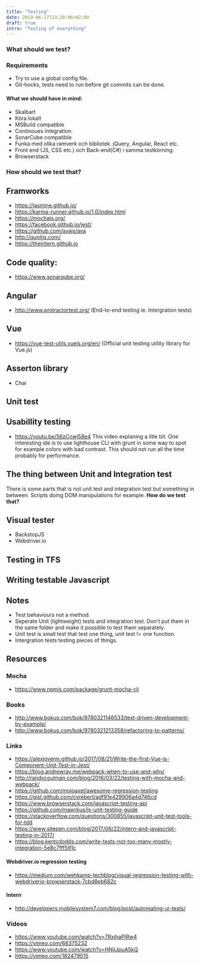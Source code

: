 ```yaml
---
title: "Testing"
date: 2019-06-17T23:20:06+02:00
draft: true
intro: "Testing of everything"
---
```


### What should we test?
### Requirements

* Try to use a global config file.
* Git-hocks, tests need to run before git commits can be done.

#### What we should have in mind:
* Skalbart
* Köra lokalt
* MSBuild compatible
* Continoues integration.
* SonarCube compatible
* Funka med olika ramverk och bibliotek. jQuery, Angular, React etc.
* Front end (JS, CSS etc.) och Back-end(C#) i samma testkörning.
* Browserstack

### How should we test that?



## Framworks
 * https://jasmine.github.io/
 * https://karma-runner.github.io/1.0/index.html
 * https://mochajs.org/
 * https://facebook.github.io/jest/
 * https://github.com/avajs/ava
 * http://qunitjs.com/
 * https://theintern.github.io
 
 ## Code quality:
 * https://www.sonarqube.org/

## Angular
 * http://www.protractortest.org/ (End-to-end testing ie. Intergration tests)

## Vue
* https://vue-test-utils.vuejs.org/en/ (Official unit testing utility library for Vue.js)

## Asserton library
 * Chai
 
## Unit test

## Usabillity testing
 * https://youtu.be/56zCnwj58e4 This video explaning a litle bit. One interesting ide is to use lighthouse CLI with grunt in some way to spot for example colors with bad contrast. This should not run all the time probably for performance.

## The thing between Unit and Integration test
There is some parts that is not unit test and integration test but something in between. Scripts doing DOM manipulations for example. **How do we test that?**

## Visual tester
 * BackstopJS
 * Webdriver.io

## Testing in TFS

## Writing testable Javascript

## Notes
 * Test behaviours not a method.
 * Seperate Unit (lightweight) tests and integration test. Don't put them in the same folder and make it possible to test them separately. 
 * Unit test is small test that test one thing, unit test != one function. 
 * Intergration tests testing pieces of things.

## Resources
### Mocha
 * https://www.npmjs.com/package/grunt-mocha-cli
 
### Books
 * http://www.bokus.com/bok/9780321146533/test-driven-development-by-example/
 * http://www.bokus.com/bok/9780321213358/refactoring-to-patterns/

### Links
* https://alexjoverm.github.io/2017/08/21/Write-the-first-Vue-js-Component-Unit-Test-in-Jest/
* https://blog.andrewray.me/webpack-when-to-use-and-why/
* http://randycoulman.com/blog/2016/03/22/testing-with-mocha-and-webpack/
* https://github.com/mojoaxel/awesome-regression-testing
* https://gist.github.com/cvrebert/adf91e429906a4d746cd
* https://www.browserstack.com/javascript-testing-api
* https://github.com/mawrkus/js-unit-testing-guide
* https://stackoverflow.com/questions/300855/javascript-unit-test-tools-for-tdd
* https://www.sitepen.com/blog/2017/06/22/intern-and-javascript-testing-in-2017/
* https://blog.kentcdodds.com/write-tests-not-too-many-mostly-integration-5e8c7fff591c

#### Webdriver.io regression testing
* https://medium.com/wehkamp-techblog/visual-regression-testing-with-webdriverio-browserstack-7cbd8eb682c

#### Intern
* http://developers.mobilesystem7.com/blog/post/automating-ui-tests/

### Videos
* https://www.youtube.com/watch?v=7RxjhaPlRw4
* https://vimeo.com/68375232
* https://www.youtube.com/watch?v=HNjlJpuA5kQ
* https://vimeo.com/182479015
